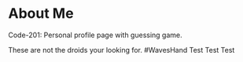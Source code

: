 # About Me
Code-201: Personal profile page with guessing game.

These are not the droids your looking for. #WavesHand
Test Test Test
